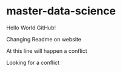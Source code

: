 # master-data-science

Hello World GitHub!

Changing Readme on website

At this line will happen a conflict

Looking for a conflict
